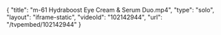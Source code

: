 {
    "title": "m-61 Hydraboost Eye Cream &amp; Serum Duo.mp4",
    "type": "solo",
    "layout": "iframe-static",
    "videoId": "102142944",
    "url": "\/tvpembed\/102142944"
}